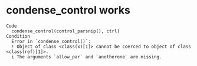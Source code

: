 # condense_control works

    Code
      condense_control(control_parsnip(), ctrl)
    Condition
      Error in `condense_control()`:
      ! Object of class <class(x)[1]> cannot be coerced to object of class <class(ref)[1]>.
      i The arguments `allow_par` and `anotherone` are missing.

